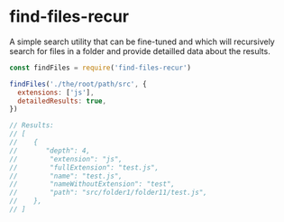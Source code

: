 # find-files-recur

A simple search utility that can be fine-tuned and which will recursively search for files in a folder and provide detailled data about the results.

```js
const findFiles = require('find-files-recur')

findFiles('./the/root/path/src', {
  extensions: ['js'],
  detailedResults: true,
})

// Results:
// [
//    {
//       "depth": 4,
//        "extension": "js",
//        "fullExtension": "test.js",
//        "name": "test.js",
//        "nameWithoutExtension": "test",
//        "path": "src/folder1/folder11/test.js",
//    },
// ]
```
